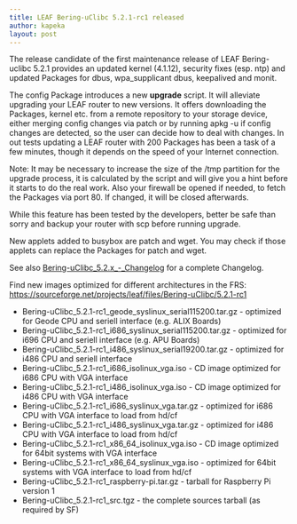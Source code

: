 ```yaml
---
title: LEAF Bering-uClibc 5.2.1-rc1 released
author: kapeka
layout: post
---
```


The release candidate of the first maintenance release of LEAF Bering-uclibc 5.2.1
provides an updated kernel (4.1.12), security fixes (esp. ntp) and updated Packages for dbus, wpa_supplicant
dbus, keepalived and monit.

The config Package introduces a new <b>upgrade</b> script. It will alleviate upgrading your 
LEAF router to new versions. It offers downloading the Packages, kernel etc. from a 
remote repository to your storage device, either merging config changes via patch or by 
running apkg -u if config changes are detected, so the user can decide how to deal with
changes. In out tests updating a LEAF router with 200 Packages has been a task of a few minutes, 
though it depends on the speed of your Internet connection.

Note: It may be necessary to increase the size of the /tmp partition for the upgrade process,
it is calculated by the script and will give you a hint before it starts to do the real work.
Also your firewall be opened if needed, to fetch the Packages via port 80.
If changed, it will be closed afterwards.

While this feature has been tested by the developers, better be safe than sorry and backup your 
router with scp before running upgrade.

New applets added to busybox are patch and wget. You may check if those applets can replace the Packages for patch and wget.

See also
<a href="{{ site.buc_wiki_url }}/Bering-uClibc_5.2.x_-_Changelog">Bering-uClibc_5.2.x_-_Changelog</a>
for a complete Changelog.

<p>Find new images optimized for different architectures in the FRS:
<a href="https://sourceforge.net/projects/leaf/files/Bering-uClibc/5.2.1-rc1">https://sourceforge.net/projects/leaf/files/Bering-uClibc/5.2.1-rc1</a>
<ul>

<li>Bering-uClibc_5.2.1-rc1_geode_syslinux_serial115200.tar.gz - optimized for Geode CPU and seriell interface (e.g. ALIX Boards) </li>

<li>Bering-uClibc_5.2.1-rc1_i686_syslinux_serial115200.tar.gz - optimized for i696 CPU and seriell interface (e.g. APU Boards) </li>

<li>Bering-uClibc_5.2.1-rc1_i486_syslinux_serial19200.tar.gz - optimized for i486 CPU and seriell interface </li>

<li>Bering-uClibc_5.2.1-rc1_i686_isolinux_vga.iso - CD image optimized for i686 CPU with VGA interface</li>

<li>Bering-uClibc_5.2.1-rc1_i486_isolinux_vga.iso - CD image optimized for i486 CPU with VGA interface</li>

<li>Bering-uClibc_5.2.1-rc1_i686_syslinux_vga.tar.gz - optimized for i686 CPU with VGA interface to load from hd/cf</li>

<li>Bering-uClibc_5.2.1-rc1_i486_syslinux_vga.tar.gz - optimized for i486 CPU with VGA interface to load from hd/cf</li>

<li>Bering-uClibc_5.2.1-rc1_x86_64_isolinux_vga.iso - CD image optimized for 64bit systems  with VGA interface</li>

<li>Bering-uClibc_5.2.1-rc1_x86_64_syslinux_vga.iso - optimized for
64bit systems  with VGA interface to load from hd/cf</li>

<li>Bering-uClibc_5.2.1-rc1_raspberry-pi.tar.gz - tarball for Raspberry Pi version 1</li>

<li>Bering-uClibc_5.2.1-rc1_src.tgz - the complete sources tarball (as required by SF)</li>
</ul>
